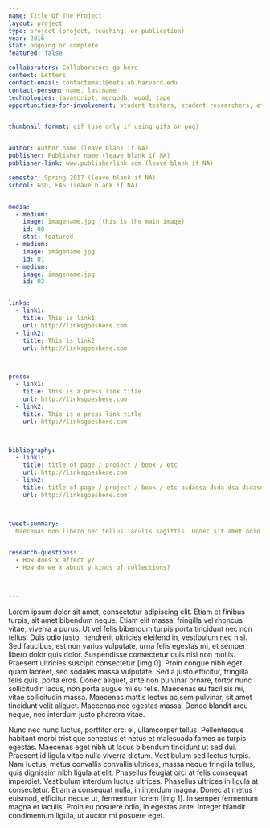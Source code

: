 ```yaml
---
name: Title Of The Project
layout: project
type: project (project, teaching, or publication)
year: 2016
stat: ongoing or complete
featured: false

collaborators: Collaborators go here
context: Letters
contact-email: contactemail@metalab.harvard.edu
contact-person: name, lastname
technologies: javascript, mongodb, wood, tape
opportunities-for-involvement: student testers, student researchers, etc


thumbnail_format: gif (use only if using gifs or png)


author: Author name (leave blank if NA)
publisher: Publisher name (leave blank if NA)
publisher-link: www.publisherlink.com (leave blank if NA)

semester: Spring 2017 (leave blank if NA)
school: GSD, FAS (leave blank if NA)


media:
  - medium:
    image: imagename.jpg (this is the main image)
    id: 00
    stat: featured
  - medium:
    image: imagename.jpg
    id: 01
  - medium:
    image: imagename.jpg
    id: 02


links:
  - link1: 
    title: This is link1
    url: http://linksgoeshere.com
  - link2: 
    title: This is link2
    url: http://linksgoeshere.com



press:
  - link1: 
    title: This is a press link title
    url: http://linksgoeshere.com
  - link2: 
    title: This is a press link title
    url: http://linksgoeshere.com



bibliography:
  - link1: 
    title: title of page / project / book / etc
    url: http://linksgoeshere.com
  - link2: 
    title: title of page / project / book / etc asdadsa dsda dsa dsdasd ad
    url: http://linksgoeshere.com



tweet-summary: 
  Maecenas non libero nec tellus iaculis sagittis. Donec sit amet odio lacus. Proin mollis, ipsum eu dapibus ultrices, quam tellus faucibus tellus, at sodales nisi felis ut erat. Aenean pharetra nec lorem id efficitur. 


research-questions:
  - How does x affect y?
  - How do we x about y kinds of collections?



---
```



Lorem ipsum dolor sit amet, consectetur adipiscing elit. Etiam et finibus turpis, sit amet bibendum neque. Etiam elit massa, fringilla vel rhoncus vitae, viverra a purus. Ut vel felis bibendum turpis porta tincidunt nec non tellus. Duis odio justo, hendrerit ultricies eleifend in, vestibulum nec nisl. Sed faucibus, est non varius vulputate, urna felis egestas mi, et semper libero dolor quis dolor. Suspendisse consectetur quis nisi non mollis. Praesent ultricies suscipit consectetur [img 0]. Proin congue nibh eget quam laoreet, sed sodales massa vulputate. Sed a justo efficitur, fringilla felis quis, porta eros. Donec aliquet, ante non pulvinar ornare, tortor nunc sollicitudin lacus, non porta augue mi eu felis. Maecenas eu facilisis mi, vitae sollicitudin massa. Maecenas mattis lectus ac sem pulvinar, sit amet tincidunt velit aliquet. Maecenas nec egestas massa. Donec blandit arcu neque, nec interdum justo pharetra vitae.

Nunc nec nunc luctus, porttitor orci el, ullamcorper tellus. Pellentesque habitant morbi tristique senectus et netus et malesuada fames ac turpis egestas. Maecenas eget nibh ut lacus bibendum tincidunt ut sed dui. Praesent id ligula vitae nulla viverra dictum. Vestibulum sed lectus turpis. Nam luctus, metus convallis convallis ultrices, massa neque fringilla tellus, quis dignissim nibh ligula at elit. Phasellus feugiat orci at felis consequat imperdiet. Vestibulum interdum luctus ultrices. Phasellus ultrices in ligula at consectetur. Etiam a consequat nulla, in interdum magna. Donec at metus euismod, efficitur neque ut, fermentum lorem [img 1]. In semper fermentum magna et iaculis. Proin eu posuere odio, in egestas ante. Integer blandit condimentum ligula, ut auctor mi posuere eget.


